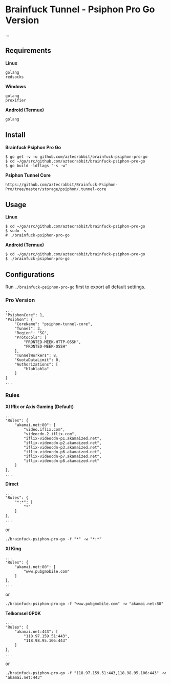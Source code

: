 # Brainfuck Tunnel - Psiphon Pro Go Version

...


Requirements
------------

**Linux**

    golang
    redsocks

**Windows**

    golang
    proxifier

**Android (Termux)**

    golang


Install
-------

**Brainfuck Psiphon Pro Go**

    $ go get -v -u github.com/aztecrabbit/brainfuck-psiphon-pro-go
    $ cd ~/go/src/github.com/aztecrabbit/brainfuck-psiphon-pro-go
    $ go build -ldflags "-s -w"

**Psiphon Tunnel Core**

    https://github.com/aztecrabbit/Brainfuck-Psiphon-Pro/tree/master/storage/psiphon/.tunnel-core


Usage
-----

**Linux**

    $ cd ~/go/src/github.com/aztecrabbit/brainfuck-psiphon-pro-go
    $ sudo -s
    # ./brainfuck-psiphon-pro-go


**Android (Termux)**

    $ cd ~/go/src/github.com/aztecrabbit/brainfuck-psiphon-pro-go
    $ ./brainfuck-psiphon-pro-go


Configurations
--------------

Run `./brainfuck-psiphon-pro-go` first to export all default settings.


### Pro Version

    ...
    "PsiphonCore": 1,
    "Psiphon": {
        "CoreName": "psiphon-tunnel-core",
        "Tunnel": 3,
        "Region": "SG",
        "Protocols": [
            "FRONTED-MEEK-HTTP-OSSH",
            "FRONTED-MEEK-OSSH"
        ],
        "TunnelWorkers": 8,
        "KuotaDataLimit": 0,
        "Authorizations": [
            "blablabla"
        ]
    }
    ...


### Rules

**Xl Iflix or Axis Gaming (Default)**

    ...
    "Rules": {
        "akamai.net:80": [
            "video.iflix.com",
            "videocdn-2.iflix.com",
            "iflix-videocdn-p1.akamaized.net",
            "iflix-videocdn-p2.akamaized.net",
            "iflix-videocdn-p3.akamaized.net",
            "iflix-videocdn-p6.akamaized.net",
            "iflix-videocdn-p7.akamaized.net",
            "iflix-videocdn-p8.akamaized.net"
        ]
    },
    ...

**Direct**

    ...
    "Rules": {
        "*:*": [
            "*"
        ]
    },
    ...

or

    ./brainfuck-psiphon-pro-go -f "*" -w "*:*"

**Xl King**

    ...
    "Rules": {
        "akamai.net:80": [
            "www.pubgmobile.com"
        ]
    },
    ...

or

    ./brainfuck-psiphon-pro-go -f "www.pubgmobile.com" -w "akamai.net:80"

**Telkomsel 0P0K**

    ...
    "Rules": {
        "akamai.net:443": [
            "118.97.159.51:443",
            "118.98.95.106:443"
        ]
    },
    ...

or

    ./brainfuck-psiphon-pro-go -f "118.97.159.51:443,118.98.95.106:443" -w "akamai.net:443"

